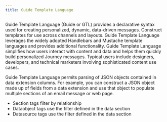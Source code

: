 ```yaml
---
title: Guide Template Language
---
```


Guide Template Language (Guide or GTL) provides a declarative syntax used for creating personalized, dynamic, data-driven messages. Construct templates for use across channels and layouts. Guide Template Language leverages the widely adopted Handlebars and Mustache template languages and provides additional functionality. Guide Template Language simplifies how users interact with content and data and helps them quickly build personalized Journey messages.  Typical users include designers, developers, and technical marketers involving sophisticated content use cases.

Guide Template Language permits parsing of JSON objects contained in data extension columns. For example, you can construct a JSON object made up of fields from a data extension and use that object to populate multiple sections of an email message or web page.

* Section tags filter by relationship
* Dataobject tags use the filter defined in the data section
* Datasource tags use the filter defined in the data section
